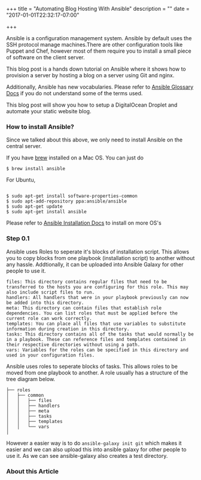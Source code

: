 +++
title = "Automating Blog Hosting With Ansible"
description = ""
date = "2017-01-01T22:32:17-07:00"

+++

Ansible is a configuration management system. Ansible by default uses the SSH protocol manage machines.There are other configuration tools like Puppet and Chef, however most of them require you to install a small piece of software on the client server.

This blog post is a hands down tutorial on Ansible where it shows how to provision a server by hosting a blog on a server using Git and nginx.

Additionally, Ansible has new vocabularies. Please refer to [Ansible Glossary Docs](http://docs.ansible.com/ansible/glossary.html) if you do not understand some of the terms used.

This blog post will show you how to setup a DigitalOcean Droplet and automate your static website blog.


### How to install Ansible?

Since we talked about this above, we only need to install Ansible on the central server.

If you have [brew](http://brew.sh) installed on a Mac OS. You can just do

```
$ brew install ansible
```

For Ubuntu,

```

$ sudo apt-get install software-properties-common
$ sudo apt-add-repository ppa:ansible/ansible
$ sudo apt-get update
$ sudo apt-get install ansible

```
Please refer to [Ansible Installation Docs](http://docs.ansible.com/ansible/intro_installation.html#latest-releases-via-apt-ubuntu) to install on more OS's

### Step 0.1

Ansible uses Roles to seperate it's blocks of installation script. This allows you to copy blocks from one playbook (installation script) to another without any hassle. Addtionally, it can be uploaded into Ansible Galaxy for other people to use it.

```
files: This directory contains regular files that need to be transferred to the hosts you are configuring for this role. This may also include script files to run.
handlers: All handlers that were in your playbook previously can now be added into this directory.
meta: This directory can contain files that establish role dependencies. You can list roles that must be applied before the current role can work correctly.
templates: You can place all files that use variables to substitute information during creation in this directory.
tasks: This directory contains all of the tasks that would normally be in a playbook. These can reference files and templates contained in their respective directories without using a path.
vars: Variables for the roles can be specified in this directory and used in your configuration files.
```

Ansible uses roles to seperate blocks of tasks. This allows roles to be moved from one playbook to another. A role usually has a structure of the tree diagram below.

```
├── roles
│   ├── common
│   │   ├── files
│   │   ├── handlers
│   │   ├── meta
│   │   ├── tasks
│   │   ├── templates
│   │   └── vars
│
```



However a easier way is to do ```ansible-galaxy init git``` which makes it easier and we can also upload this into ansible galaxy for other people to use it. As we can see ansible-galaxy also creates a test directory.






### About this Article


